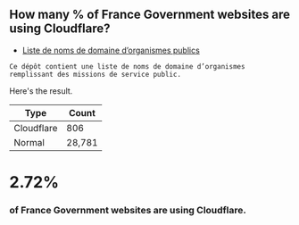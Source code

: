 ## How many % of France Government websites are using Cloudflare?


- [Liste de noms de domaine d’organismes publics](https://github.com/etalab/noms-de-domaine-organismes-publics)
```
Ce dépôt contient une liste de noms de domaine d’organismes remplissant des missions de service public.
```


Here's the result.


| Type | Count |
| --- | --- | 
| Cloudflare | 806 |
| Normal | 28,781 |


# 2.72%
### of France Government websites are using Cloudflare.
